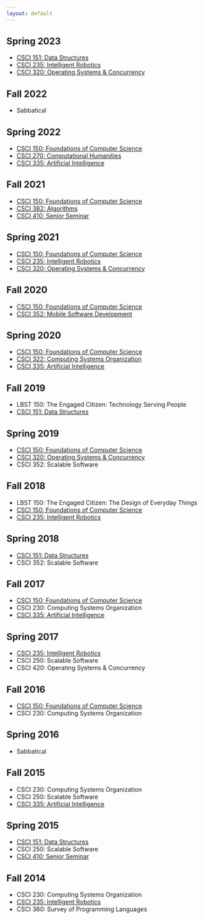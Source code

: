 ```yaml
---
layout: default
---
```


## Spring 2023
* [CSCI 151: Data Structures](https://hendrix-cs.github.io/csci151/)
* [CSCI 235: Intelligent Robotics](https://hendrix-cs.github.io/csci235)
* [CSCI 320: Operating Systems & Concurrency](https://hendrix-cs.github.io/csci320)

## Fall 2022
* Sabbatical

## Spring 2022
* [CSCI 150: Foundations of Computer Science](https://hendrix-cs.github.io/csci150/)
* [CSCI 270: Computational Humanities](https://hendrix-cs.github.io/csci270/)
* [CSCI 335: Artificial Intelligence](https://hendrix-cs.github.io/csci335/)

## Fall 2021
* [CSCI 150: Foundations of Computer Science](https://hendrix-cs.github.io/csci150/)
* [CSCI 382: Algorithms](https://hendrix-cs.github.io/csci382)
* [CSCI 410: Senior Seminar](https://hendrix-cs.github.io/csci410)

## Spring 2021
* [CSCI 150: Foundations of Computer Science](https://hendrix-cs.github.io/csci150/)
* [CSCI 235: Intelligent Robotics](https://hendrix-cs.github.io/csci235)
* [CSCI 320: Operating Systems & Concurrency](https://hendrix-cs.github.io/csci320)

## Fall 2020
* [CSCI 150: Foundations of Computer Science](https://hendrix-cs.github.io/csci150/)
* [CSCI 352: Mobile Software Development](https://hendrix-cs.github.io/csci352)

## Spring 2020
* [CSCI 150: Foundations of Computer Science](https://hendrix-cs.github.io/csci150/)
* [CSCI 322: Computing Systems Organization](https://hendrix-cs.github.io/csci322)
* [CSCI 335: Artificial Intelligence](https://hendrix-cs.github.io/csci335/)

## Fall 2019
* LBST 150: The Engaged Citizen: Technology Serving People
* [CSCI 151: Data Structures](https://hendrix-cs.github.io/csci151/)

## Spring 2019
* [CSCI 150: Foundations of Computer Science](https://hendrix-cs.github.io/csci150/)
* [CSCI 320: Operating Systems & Concurrency](https://hendrix-cs.github.io/csci320)
* CSCI 352: Scalable Software

## Fall 2018
* LBST 150: The Engaged Citizen: The Design of Everyday Things 
* [CSCI 150: Foundations of Computer Science](https://hendrix-cs.github.io/csci150/)
* [CSCI 235: Intelligent Robotics](https://hendrix-cs.github.io/csci235)

## Spring 2018
* [CSCI 151: Data Structures](https://hendrix-cs.github.io/csci151/)
* CSCI 352: Scalable Software

## Fall 2017
* [CSCI 150: Foundations of Computer Science](https://hendrix-cs.github.io/csci150/)
* CSCI 230: Computing Systems Organization
* [CSCI 335: Artificial Intelligence](https://hendrix-cs.github.io/csci335/)

## Spring 2017
* [CSCI 235: Intelligent Robotics](https://hendrix-cs.github.io/csci235)
* CSCI 250: Scalable Software
* CSCI 420: Operating Systems & Concurrency

## Fall 2016
* [CSCI 150: Foundations of Computer Science](https://hendrix-cs.github.io/csci150/)
* CSCI 230: Computing Systems Organization

## Spring 2016
* Sabbatical

## Fall 2015
* CSCI 230: Computing Systems Organization
* CSCI 250: Scalable Software
* [CSCI 335: Artificial Intelligence](https://hendrix-cs.github.io/csci335/)

## Spring 2015
* [CSCI 151: Data Structures](https://hendrix-cs.github.io/csci151/)
* CSCI 250: Scalable Software
* [CSCI 410: Senior Seminar](https://hendrix-cs.github.io/csci410)

## Fall 2014
* CSCI 230: Computing Systems Organization
* [CSCI 235: Intelligent Robotics](https://hendrix-cs.github.io/csci235)
* CSCI 360: Survey of Programming Languages

